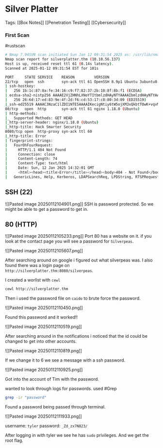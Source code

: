 # Silver Platter

Tags: [[Box Notes]] [[Penetration Testing]] [[Cybersecurity]]

### First Scan
#rustscan

```bash
# Nmap 7.94SVN scan initiated Sun Jan 12 09:31:54 2025 as: /usr/lib/nmap/nmap -vvv -p 22,80,8080 -A -o firstscan.txt 10.10.56.137
Nmap scan report for silverplatter.thm (10.10.56.137)
Host is up, received reset ttl 61 (0.14s latency).
Scanned at 2025-01-12 09:31:54 EST for 101s

PORT     STATE SERVICE    REASON         VERSION
22/tcp   open  ssh        syn-ack ttl 61 OpenSSH 8.9p1 Ubuntu 3ubuntu0.4 (Ubuntu Linux; protocol 2.0)
| ssh-hostkey: 
|   256 1b:1c:87:8a:fe:34:16:c9:f7:82:37:2b:10:8f:8b:f1 (ECDSA)
| ecdsa-sha2-nistp256 AAAAE2VjZHNhLXNoYTItbmlzdHAyNTYAAAAIbmlzdHAyNTYAAABBBJ0ia1tcuNvK0lfuy3Ep2dsElFfxouO3VghX5Rltu77M33pFvTeCn9t5A8NReq3felAqPi+p+/0eRRfYuaeHRT4=
|   256 26:6d:17:ed:83:9e:4f:2d:f6:cd:53:17:c8:80:3d:09 (ED25519)
|_ssh-ed25519 AAAAC3NzaC1lZDI1NTE5AAAAIKecigNtiy6tW5ojXM3xQkbtTOwK+vqvMoJZnIxVowju
80/tcp   open  http       syn-ack ttl 61 nginx 1.18.0 (Ubuntu)
| http-methods: 
|_  Supported Methods: GET HEAD
|_http-server-header: nginx/1.18.0 (Ubuntu)
|_http-title: Hack Smarter Security
8080/tcp open  http-proxy syn-ack ttl 60
|_http-title: Error
| fingerprint-strings: 
|   FourOhFourRequest: 
|     HTTP/1.1 404 Not Found
|     Connection: close
|     Content-Length: 74
|     Content-Type: text/html
|     Date: Sun, 12 Jan 2025 14:32:01 GMT
|     <html><head><title>Error</title></head><body>404 - Not Found</body></html>
|   GenericLines, Help, Kerberos, LDAPSearchReq, LPDString, RTSPRequest, SMBProgNeg, SSLSessionReq, Socks5, TLSSessionReq, TerminalServerCookie: 

```


## SSH (22)

![[Pasted image 20250112104901.png]]
SSH is password protected. So we might be able to get a password to get in. 

## 80 (HTTP)

![[Pasted image 20250112105233.png]]
Port 80 has a website on it. if you look at the contact page you will see a password for `Silverpeas`.

![[Pasted image 20250112105607.png]]

After searching around on google i figured out what silverpeas was. I also found there was a login page on `http://silverplatter.thm:8080/silverpeas`. 

I created a worlist with `cewl`

```bash
cewl http://silverplatter.thm
```

Then i used the password file on `caido` to brute force the password. 

![[Pasted image 20250112110450.png]]

Found this password and it worked!!

![[Pasted image 20250112110519.png]]

After searching around in the notifications i noticed that the id could be changed to get into other accounts. 

![[Pasted image 20250112110819.png]]

If we change it to 6 we see a message with a ssh password. 


![[Pasted image 20250112110925.png]]

Got into the account of Tim with the password. 

wanted to look through logs for passwords. used #Grep 
```bash
grep -ir "password"
```

Found a password being passed through terminal. 

![[Pasted image 20250112111933.png]]

username: `tyler`
password: `_Zd_zx7N823/`

After logging in with tyler we see he has `sudo` privileges. And we get the root flag.
